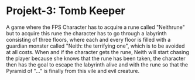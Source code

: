 # Projekt-3: Tomb Keeper

A game where the FPS Character has to acquire a rune called "Neithrune" but to acquire this rune the character has to go through a labyrinth consisting of three floors, where each and every floor is filled with a guardian monster called "Neith: the terrifying one", which is to be avoided at all costs. When and if the character gets the rune, Neith will start chasing the player because she knows that the rune has been taken, the character then has the goal to escape the labyrinth alive and with the rune so that the Pyramid of "..." is finally from this vile and evil creature.
